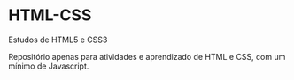 # HTML-CSS
 Estudos de HTML5 e CSS3

Repositório apenas para atividades e aprendizado de HTML e CSS, com um mínimo de Javascript.